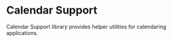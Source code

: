 # Calendar Support #

Calendar Support library provides helper utilities for calendaring
applications.
